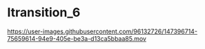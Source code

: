 #  Itransition_6

https://user-images.githubusercontent.com/96132726/147396714-75659614-94e9-405e-be3a-d13ca5bbaa85.mov

